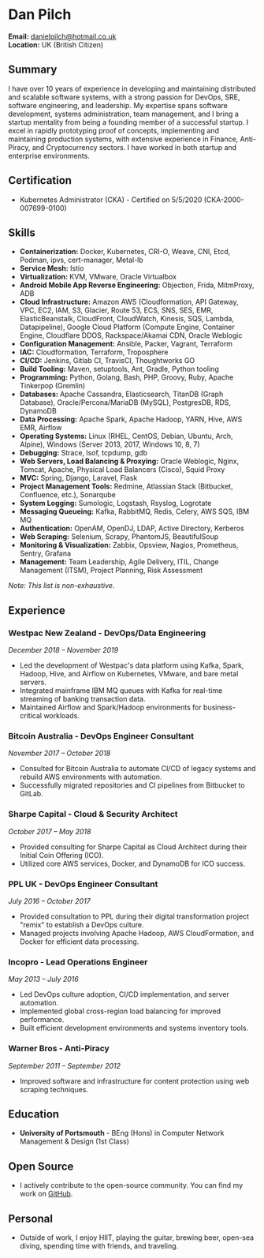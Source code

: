 # Dan Pilch
**Email:** danielpilch@hotmail.co.uk  
**Location:** UK (British Citizen)

## Summary
I have over 10 years of experience in developing and maintaining distributed and scalable software systems, with a strong passion for DevOps, SRE, software engineering, and leadership. My expertise spans software development, systems administration, team management, and I bring a startup mentality from being a founding member of a successful startup. I excel in rapidly prototyping proof of concepts, implementing and maintaining production systems, with extensive experience in Finance, Anti-Piracy, and Cryptocurrency sectors. I have worked in both startup and enterprise environments.

## Certification
- Kubernetes Administrator (CKA) - Certified on 5/5/2020 (CKA-2000-007699-0100)

## Skills
- **Containerization:** Docker, Kubernetes, CRI-O, Weave, CNI, Etcd, Podman, ipvs, cert-manager, Metal-lb
- **Service Mesh:** Istio
- **Virtualization:** KVM, VMware, Oracle Virtualbox
- **Android Mobile App Reverse Engineering:** Objection, Frida, MitmProxy, ADB
- **Cloud Infrastructure:** Amazon AWS (Cloudformation, API Gateway, VPC, EC2, IAM, S3, Glacier, Route 53, ECS, SNS, SES, EMR, ElasticBeanstalk, CloudFront, CloudWatch, Kinesis, SQS, Lambda, Datapipeline), Google Cloud Platform (Compute Engine, Container Engine, Cloudflare DDOS, Rackspace/Akamai CDN, Oracle Weblogic
- **Configuration Management:** Ansible, Packer, Vagrant, Terraform
- **IAC:** Cloudformation, Terraform, Troposphere
- **CI/CD:** Jenkins, Gitlab CI, TravisCI, Thoughtworks GO
- **Build Tooling:** Maven, setuptools, Ant, Gradle, Python tooling
- **Programming:** Python, Golang, Bash, PHP, Groovy, Ruby, Apache Tinkerpop (Gremlin)
- **Databases:** Apache Cassandra, Elasticsearch, TitanDB (Graph Database), Oracle/Percona/MariaDB (MySQL), PostgresDB, RDS, DynamoDB
- **Data Processing:** Apache Spark, Apache Hadoop, YARN, Hive, AWS EMR, Airflow
- **Operating Systems:** Linux (RHEL, CentOS, Debian, Ubuntu, Arch, Alpine), Windows (Server 2013, 2017, Windows 10, 8, 7)
- **Debugging:** Strace, lsof, tcpdump, gdb
- **Web Servers, Load Balancing & Proxying:** Oracle Weblogic, Nginx, Tomcat, Apache, Physical Load Balancers (Cisco), Squid Proxy
- **MVC:** Spring, Django, Laravel, Flask
- **Project Management Tools:** Redmine, Atlassian Stack (Bitbucket, Confluence, etc.), Sonarqube
- **System Logging:** Sumologic, Logstash, Rsyslog, Logrotate
- **Messaging Queueing:** Kafka, RabbitMQ, Redis, Celery, AWS SQS, IBM MQ
- **Authentication:** OpenAM, OpenDJ, LDAP, Active Directory, Kerberos
- **Web Scraping:** Selenium, Scrapy, PhantomJS, BeautifulSoup
- **Monitoring & Visualization:** Zabbix, Opsview, Nagios, Prometheus, Sentry, Grafana
- **Management:** Team Leadership, Agile Delivery, ITIL, Change Management (ITSM), Project Planning, Risk Assessment

*Note: This list is non-exhaustive.*

## Experience

### Westpac New Zealand - DevOps/Data Engineering
*December 2018 – November 2019*
- Led the development of Westpac's data platform using Kafka, Spark, Hadoop, Hive, and Airflow on Kubernetes, VMware, and bare metal servers.
- Integrated mainframe IBM MQ queues with Kafka for real-time streaming of banking transaction data.
- Maintained Airflow and Spark/Hadoop environments for business-critical workloads.

### Bitcoin Australia - DevOps Engineer Consultant
*November 2017 – October 2018*
- Consulted for Bitcoin Australia to automate CI/CD of legacy systems and rebuild AWS environments with automation.
- Successfully migrated repositories and CI pipelines from Bitbucket to GitLab.

### Sharpe Capital - Cloud & Security Architect
*October 2017 – May 2018*
- Provided consulting for Sharpe Capital as Cloud Architect during their Initial Coin Offering (ICO).
- Utilized core AWS services, Docker, and DynamoDB for ICO success.

### PPL UK - DevOps Engineer Consultant
*July 2016 – October 2017*
- Provided consultation to PPL during their digital transformation project "remix" to establish a DevOps culture.
- Managed projects involving Apache Hadoop, AWS CloudFormation, and Docker for efficient data processing.

### Incopro - Lead Operations Engineer
*May 2013 – July 2016*
- Led DevOps culture adoption, CI/CD implementation, and server automation.
- Implemented global cross-region load balancing for improved performance.
- Built efficient development environments and systems inventory tools.

### Warner Bros - Anti-Piracy
*September 2011 – September 2012*
- Improved software and infrastructure for content protection using web scraping techniques.

## Education
- **University of Portsmouth** - BEng (Hons) in Computer Network Management & Design (1st Class)

## Open Source
- I actively contribute to the open-source community. You can find my work on [GitHub](https://github.com/danpilch).

## Personal
- Outside of work, I enjoy HIIT, playing the guitar, brewing beer, open-sea diving, spending time with friends, and traveling.
